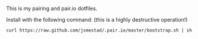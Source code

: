 This is my pairing and pair.io dotfiles.

Install with the following command: (this is a highly destructive
operation!)

    curl https://raw.github.com/jsmestad/.pair.io/master/bootstrap.sh | sh
